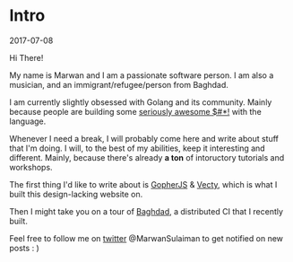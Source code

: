 # Intro
2017-07-08

Hi There!

My name is Marwan and I am a passionate software person. I am also a musician, and an immigrant/refugee/person from Baghdad.

I am currently slightly obsessed with Golang and its community. Mainly because people are building some [seriously awesome $#*!](https://www.awesome-go.com) with the language.

Whenever I need a break, I will probably come here and write about stuff that I'm doing. I will, to the best of my abilities, keep it interesting and different. Mainly, because there's already **a ton** of intoructory tutorials and workshops.

The first thing I'd like to write about is [GopherJS](https://github.com/gopherjs/gopherjs) & [Vecty](https://github.com/gopherjs/vecty), which is what I built this design-lacking website on.

Then I might take you on a tour of [Baghdad](https://www.github.com/marwan-at-work/baghdad), a distributed CI that I recently built. 

Feel free to follow me on [twitter](https://twitter.com/MarwanSulaiman) @MarwanSulaiman to get notified on new posts : ) 